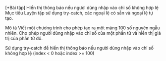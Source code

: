 [*Bài tập] Hiển thị thông báo nếu người dùng nhập vào chỉ số không hợp lệ
Mục tiêu
Luyện tập sử dụng try-catch, các ngoại lệ có sẵn và ngoại lệ tự tạo.

Mô tả
Viết một chương trình cho phép tạo ra một mảng 100 số nguyên ngẫu nhiên. Cho phép người dùng nhập vào chỉ số của một phần tử và hiển thị giá trị của phần tử đó.

Sử dụng try-catch để hiển thị thông báo nếu người dùng nhập vào chỉ số không hợp lệ (index < 0 hoặc index >= 100)